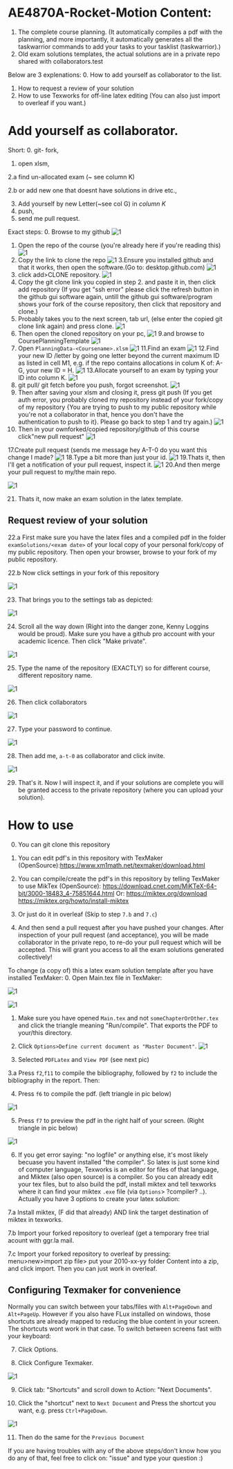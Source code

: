 # AE4870A-Rocket-Motion Content:

1. The complete course planning. (It automatically compiles a pdf with the planning, and more importantly, it automatically generates all the taskwarrior commands to add your tasks to your tasklist (taskwarrior).)
2. Old exam solutions templates, the actual solutions are in a private repo shared with collaborators.test

Below are 3 explenations:
 0. How to add yourself as collaborator to the list.
 1. How to request a review of your solution
 2. How to use Texworks for off-line latex editing (You can also just import to overleaf if you want.)

# Add yourself as collaborator.
Short: 
0. git- fork, 
1. open xlsm, 

2.a find un-allocated exam (~ see column K)

2.b or add new one that doesnt have solutions in drive etc., 

3. Add yourself by new Letter(~see col G) in *column K*
4. push, 
5. send me pull request.

Exact steps:
0. Browse to my github
![1](./HowToUseTexMaker/addYourself/1.jpeg)
1. Open the repo of the course (you're already here if you're reading this)
![1](./HowToUseTexMaker/addYourself/2.jpeg)
2. Copy the link to clone the repo
![1](./HowToUseTexMaker/addYourself/3.jpeg)
3.Ensure you installed github and that it works, then open the software.(Go to: desktop.github.com) 
![1](./HowToUseTexMaker/addYourself/4.jpeg)
4. click add>CLONE repository.
![1](./HowToUseTexMaker/addYourself/8.jpeg)
5. Copy the git clone link you copied in step 2. and paste it in, then click add repository (If you get "ssh error" please click the refresh button in the github gui software again, untill the github gui software/program shows your fork of the course repository, then click that repository and clone.)
6. Probably takes you to the next screen, tab url, (else enter the copied git clone link again) and press clone.
![1](./HowToUseTexMaker/addYourself/7.jpeg)
8. Then open the cloned repository on your pc, 
![1](./HowToUseTexMaker/addYourself/9.jpeg)
9.and browse to CoursePlanningTemplate
![1](./HowToUseTexMaker/addYourself/10.jpeg)
10. Open `PlanningData-<Coursename>.xlsm`
![1](./HowToUseTexMaker/addYourself/11.jpeg)
11.Find an exam
![1](./HowToUseTexMaker/addYourself/12.jpeg)
12.Find your new ID /letter by going one letter beyond the current maximum ID as listed in cell M1, e.g. if the repo contains allocations in colum K of: A-G, your new ID = H.
![1](./HowToUseTexMaker/addYourself/13.png)
13.Allocate yourself to an exam by typing your ID into column K.
![1](./HowToUseTexMaker/addYourself/14.jpeg)
14. git pull/ git fetch before you push, forgot screenshot.
![1](./HowToUseTexMaker/addYourself/15.png)
15. Then after saving your xlsm and closing it, press git push (If you get auth error, you probably cloned my repository instead of your fork/copy of my repository {You are trying to push to my public repository while you're not a collaborator in that, hence you don't have the authentication to push  to it}.  Please go back to step 1 and try again.)
![1](./HowToUseTexMaker/addYourself/16.jpeg)
16.  Then in your ownforked/copied  repository/github of this course click"new pull request"
![1](./HowToUseTexMaker/addYourself/17.jpeg)

17.Create pull request (sends me message hey A-T-0 do you want this change I made?
![1](./HowToUseTexMaker/addYourself/18.jpeg)
18.Type a bit more than just your id.
![1](./HowToUseTexMaker/addYourself/19.jpeg)
19.Thats it, then I'll get a notification of your pull request, inspect it.
![1](./HowToUseTexMaker/addYourself/20me.jpeg)
20.And then merge your pull request to my/the main repo.

![1](./HowToUseTexMaker/addYourself/21me.jpeg)

21. Thats it, now make an exam solution in the latex template.

## Request review of your solution

22.a First make sure you have the latex files and a compiled pdf in the folder `examSolutions/<exam date>` of your local copy of your personal fork/copy of my public repository. Then open your browser, browse to your fork of my public repository.

22.b Now click settings in your fork of this repository

![1](./HowToUseTexMaker/inviteCollab/a.png)

23. That brings you to the settings tab as depicted:

![1](./HowToUseTexMaker/inviteCollab/b.png)

24. Scroll all the way down (Right into the danger zone, Kenny Loggins would be proud). Make sure you have a github pro account with your academic licence. Then click "Make private".


![1](./HowToUseTexMaker/inviteCollab/c.png)

25. Type the name of the repository (EXACTLY) so for different course, different repository name.

![1](./HowToUseTexMaker/inviteCollab/d.png)

26. Then click collaborators

![1](./HowToUseTexMaker/inviteCollab/e.png)

27. Type your password to continue.

![1](./HowToUseTexMaker/inviteCollab/f.png)

28. Then add me, `a-t-0` as collaborator and click invite. 

![1](./HowToUseTexMaker/inviteCollab/g.png)

29. That's it. Now I will inspect it, and if your solutions are complete you will be granted access to the private repository (where you can upload your solution).

# How to use
0. You can git clone this repository
1. You can edit pdf's in this repository with TexMaker (OpenSource):https://www.xm1math.net/texmaker/download.html
2. You can compile/create the pdf's in this repository by telling TexMaker to use MikTex (OpenSource): https://download.cnet.com/MiKTeX-64-bit/3000-18483_4-75851644.html
Or:
https://miktex.org/download
https://miktex.org/howto/install-miktex
3. Or just do it in overleaf (Skip to step `7.b` and `7.c`)

2. And then send a pull request after you have pushed your changes. After inspection of your pull request (and acceptance), you will be made collaborator in the private repo, to re-do your pull request which will be accepted. This will grant you access to all the exam solutions generated collectively! 

To change (a copy of) this a latex exam solution template after you have installed TexMaker:
  0. Open Main.tex file in TexMaker:
  
  ![1](./HowToUseTexMaker/1.png)
  
  ![1](./HowToUseTexMaker/2.png)
  
  1. Make sure you have opened `Main.tex` and not `someChapterOrOther.tex` and click the triangle meaning "Run/compile". That exports the PDF to your/this directory.
  
  
  2. Click `Options>Define current document as "Master Document"`.
  ![1](./HowToUseTexMaker/master_document.png)
  
  3. Selected `PDFLatex` and `View PDF` (see next pic)
  
  3.a Press `f2`,`f11` to compile the bibliography, followed by `f2` to include the bibliography in the report. Then:
  
  4. Press `f6` to compile the pdf. (left triangle in pic below)
  
  ![1](./HowToUseTexMaker/3.png)
  
  5. Press `f7` to preview the pdf in the right half of your screen. (Right triangle in pic below)
  
  ![1](./HowToUseTexMaker/4.png)
  
  6. If you get error saying: "no logfile" or anything else, it's most likely becuase you havent installed "the compiler". So latex is just some kind of computer language, Texworks is an editor for files of that language, and Miktex (also open source) is a compiler. So you can already edit your tex files, but to also build the pdf, install miktex and tell texworks where it can find your miktex `.exe` file (via `Options`> ?compiler? ..). Actually you have 3 options to create your latex solution:
  
   7.a  Install miktex, (F did that already) AND link the target destination of miktex in texworks.
  
   7.b Import your forked repository to overleaf (get a temporary free trial acount with ggr.la mail.
  
   7.c Import your forked repository to overleaf by pressing: menu>new>import zip file> put your 2010-xx-yy folder Content into a zip, and click import. Then you can just work in overleaf.

  
## Configuring Texmaker for convenience ##
Normally you can switch between your tabs/files with `Alt+PageDown` and `Alt+PageUp`. However if you also have FLux installed on windows, those shortcuts are already mapped to reducing the blue content in your screen. The shortcuts wont work in that case. To switch between screens fast with your keyboard:

  7. Click Options.
  
  8. Click Configure Texmaker.
  
  ![1](./HowToUseTexMaker/5.png)

  9. Click tab: "Shortcuts" and scroll down to Action: "Next Documents".
  
  10. Click the "shortcut" next to `Next Document` and Press the shortcut you want, e.g. press `Ctrl+PageDown`.
  
  ![1](./HowToUseTexMaker/6.png)
  
  11. Then do the same for the `Previous Document`



If you are having troubles with any of the above steps/don't know how you do any of that, feel free to click on: "issue" and type your question :)
